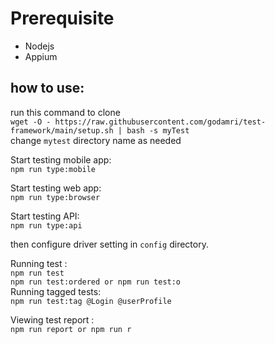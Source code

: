 # Prerequisite  
- Nodejs
- Appium

## how to use:
run this command to clone  
`wget -O - https://raw.githubusercontent.com/godamri/test-framework/main/setup.sh | bash -s myTest`  
change `mytest` directory name as needed

Start testing mobile app:  
`npm run type:mobile`  

Start testing web app:  
`npm run type:browser`

Start testing API:  
`npm run type:api`

then configure driver setting in `config` directory.

Running test :  
`npm run test`  
`npm run test:ordered or npm run test:o`  
Running tagged tests:  
`npm run test:tag @Login @userProfile`

Viewing test report :  
`npm run report or npm run r`
